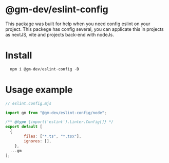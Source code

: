 # @gm-dev/eslint-config

<p>
This package was built for help when you need config eslint on your project. This packege has config several, you can applicate this in projects as nextJS, vite and projects back-end with nodeJs. 
</p>

# Install

```js
  npm i @gm-dev/eslint-config -D
```
# Usage example

```js
// eslint.config.mjs

import gm from "@gm-dev/eslint-config/node";

/** @type {import('eslint').Linter.Config[]} */
export default [
  {
		files: ["*.ts", "*.tsx"],
		ignores: [], 
	},
  ...gm
];

```

<!-- # Indicate
<p>
I indicate a config  for more patterns in the config eslint.

for more information's find in
<a href="https://github.com/Tibfib/eslint-plugin-import-helpers">
eslint-plugin-import-helpers
</a>
<p>

<br/>

```json
"import-helpers/order-imports": [
      "warn",
      {
        "newlinesBetween": "always",
        "groups": [
          "/^(react)$/",
          "/^(@/components)/",
          "/^(assets|styles)/",
          "/^(./)/"
        ],
        "alphabetize": {
          "order": "asc",
          "ignoreCase": true
        }
      }
    ],

```

```json
   "plugins": ["eslint-plugin-import-helpers"]

``` -->